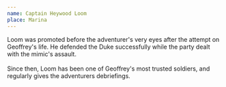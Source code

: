 ```yaml
---
name: Captain Heywood Loom
place: Marina
---
```

Loom was promoted before the adventurer's very eyes after the attempt on Geoffrey's life. He defended the Duke successfully while the party dealt with the mimic's assault. 
<br><br>
Since then, Loom has been one of Geoffrey's most trusted soldiers, and regularly gives the adventurers debriefings. 